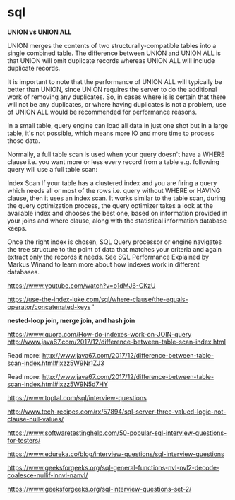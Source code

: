 # sql

**UNION vs UNION ALL**

UNION merges the contents of two structurally-compatible tables into a single combined table. The difference between UNION and UNION ALL is that UNION will omit duplicate records whereas UNION ALL will include duplicate records.

It is important to note that the performance of UNION ALL will typically be better than UNION, since UNION requires the server to do the additional work of removing any duplicates. So, in cases where is is certain that there will not be any duplicates, or where having duplicates is not a problem, use of UNION ALL would be recommended for performance reasons.


In a small table, query engine can load all data in just one shot but in a large table, it's not possible, which means more IO and more time to process those data.

Normally, a full table scan is used when your query doesn't have a WHERE clause i.e. you want more or less every record from a table e.g. following query will use a full table scan:

Index Scan
If your table has a clustered index and you are firing a query which needs all or most of the rows i.e. query without WHERE or HAVING clause, then it uses an index scan. It works similar to the table scan, during the query optimization process, the query optimizer takes a look at the available index and chooses the best one, based on information provided in your joins and where clause, along with the statistical information database keeps.

Once the right index is chosen, SQL Query processor or engine navigates the tree structure to the point of data that matches your criteria and again extract only the records it needs. See SQL Performance Explained by Markus Winand to learn more about how indexes work in different databases.

https://www.youtube.com/watch?v=o1dMJ6-CKzU

https://use-the-index-luke.com/sql/where-clause/the-equals-operator/concatenated-keys
'

**nested-loop join, merge join, and hash join**


https://www.quora.com/How-do-indexes-work-on-JOIN-query
http://www.java67.com/2017/12/difference-between-table-scan-index.html

Read more: http://www.java67.com/2017/12/difference-between-table-scan-index.html#ixzz5W9Nr1ZJ3

Read more: http://www.java67.com/2017/12/difference-between-table-scan-index.html#ixzz5W9N5d7HY

https://www.toptal.com/sql/interview-questions

http://www.tech-recipes.com/rx/57894/sql-server-three-valued-logic-not-clause-null-values/

https://www.softwaretestinghelp.com/50-popular-sql-interview-questions-for-testers/


https://www.edureka.co/blog/interview-questions/sql-interview-questions


https://www.geeksforgeeks.org/sql-general-functions-nvl-nvl2-decode-coalesce-nullif-lnnvl-nanvl/

https://www.geeksforgeeks.org/sql-interview-questions-set-2/
